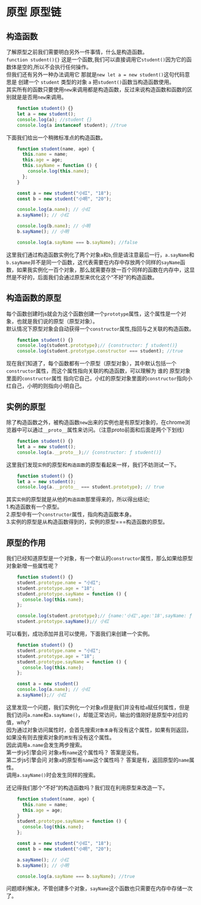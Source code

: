 # 原型 原型链

## 构造函数
了解原型之前我们需要明白另外一件事情，什么是构造函数。  
`function student(){}` 这是一个函数,我们可以直接调用它`student()`因为它的函数体是空的,所以不会执行任何操作。  
但我们还有另外一种办法调用它 那就是`new let a = new student()`这句代码意思是 创建一个 `student` 类型的对象 `a` 把`student()`函数当构造函数使用。  
其实所有的函数只要使用`new`来调用都是构造函数，反过来说构造函数和函数的区别就是是否用`new`来调用。  
```js
    function student() {}
    let a = new student();
    console.log(a); //student {}
    console.log(a instanceof student); //true
```
下面我们给出一个稍微标准点的构造函数。
```js
    function student(name, age) {
      this.name = name;
      this.age = age;
      this.sayName = function () {
        console.log(this.name);
      };
    }

    const a = new student("小红", "18");
    const b = new student("小明", "20");

    console.log(a.name); // 小红
    a.sayName(); // 小红

    console.log(b.name); // 小明
    b.sayName(); // 小明

    console.log(a.sayName === b.sayName); //false
```
这里我们通过构造函数实例化了两个对象`a`和`b`,但是请注意最后一行，`a.sayName`和`b.sayName`并不是同一个函数，这代表需要在内存中存放两个同样的`sayName`函数，如果我实例化一百个对象，那么就需要存放一百个同样的函数在内存中，这显然是不好的，后面我们会通过原型来优化这个“不好”的构造函数。


## 构造函数的原型
每个函数创建时js就会为这个函数创建一个`prototype`属性，这个属性是一个对象，也就是我们说的原型（原型对象）。  
默认情况下原型对象会自动获得一个`constructor`属性,指回与之关联的构造函数。
```js
    function student() {}
    console.log(student.prototype);// {constructor: ƒ student()}
    console.log(student.prototype.constructor === student); //true
```
现在我们知道了，每个函数都有一个原型（原型对象），其中默认包括一个`constructor`属性，而这个属性指向关联的构造函数，可以理解为 谁的 原型对象 里面的`constructor`属性 指向它自己，小红的原型对象里面的`constructor`指向小红自己，小明的则指向小明自己。

## 实例的原型
除了构造函数之外，被构造函数`new`出来的实例也是有原型对象的，在chrome浏览器中可以通过`__proto__`属性来访问。（注意proto前面和后面是两个下划线）
```js
    function student() {}
    let a = new student();
    console.log(a.__proto__);// {constructor: ƒ student()}
```
这里我们发现`实例`的原型和`构造函数`的原型看起来一样，我们不妨测试一下。
```js
    function student() {}
    let a = new student();
    console.log(a.__proto__ === student.prototype); // true
```
其实`实例`的原型就是从他的`构造函数`那里得来的，所以得出结论;  
1.构造函数有一个原型。   
2.原型中有一个`constructor`属性，指向构造函数本身。  
3.实例的原型是从构造函数得到的，实例的原型===构造函数的原型。

## 原型的作用
我们已经知道原型是一个对象，有一个默认的`constructor`属性，那么如果给原型对象新增一些属性呢？
```js
    function student() {}
    student.prototype.name = "小红";
    student.prototype.age = "18";
    student.prototype.sayName = function () {
      console.log(this.name);
    };

    console.log(student.prototype);// {name:'小红',age:'18',sayName: ƒ (), constructor: ƒ student()}
    student.prototype.sayName();// 小红
```
可以看到，成功添加并且可以使用，下面我们来创建一个实例。
```js
    function student() {}
    student.prototype.name = "小红";
    student.prototype.age = "18";
    student.prototype.sayName = function () {
      console.log(this.name);
    };

    const a = new student()
    console.log(a.name); // 小红
    a.sayName();// 小红
```
这里发现一个问题，我们实例化一个对象`a`但是我们并没有给`a`赋任何属性，但是我们访问`a.name`和`a.sayName()`，却能正常访问，输出的值刚好是原型中对应的值，why?  
因为通过对象访问属性时，会首先搜索`对象本身`有没有这个属性，如果有则返回，如果没有则去搜索对象的`原型`有没有这个属性。  
因此调用`a.name`会发生两步搜索。  
第一步js引擎会问 对象`a`有`name`这个属性吗？ 答案是没有。  
第二步js引擎会问 对象`a`的原型有`name`这个属性吗？ 答案是有，返回原型的`name`属性。  
调用`a.sayName()`时会发生同样的搜索。  

还记得我们那个“不好”的构造函数吗？我们现在利用原型来改造一下。
```js
    function student(name, age) {
      this.name = name;
      this.age = age;
    }
    student.prototype.sayName = function () {
      console.log(this.name);
    };

    const a = new student("小红", "18");
    const b = new student("小明", "20");

    a.sayName(); // 小红
    b.sayName(); // 小明

    console.log(a.sayName === b.sayName); //true
```
问题顺利解决，不管创建多个对象，`sayName`这个函数也只需要在内存中存储一次了。